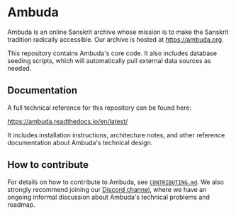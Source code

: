 Ambuda
======

Ambuda is an online Sanskrit archive whose mission is to make the Sanskrit
tradition radically accessible. Our archive is hosted at https://ambuda.org.

This repository contains Ambuda's core code. It also includes database seeding
scripts, which will automatically pull external data sources as needed.


Documentation
-------------

A full technical reference for this repository can be found here:

https://ambuda.readthedocs.io/en/latest/

It includes installation instructions, architecture notes, and other reference
documentation about Ambuda's technical design.


How to contribute
-----------------

For details on how to contribute to Ambuda, see [`CONTRIBUTING.md`][CONTRIBUTING.md]. We also
strongly recommend joining our [Discord channel][discord], where we have an
ongoing informal discussion about Ambuda's technical problems and roadmap.

[discord]: https://discord.gg/7rGdTyWY7Z
[CONTRIBUTING.md]: /CONTRIBUTING.md
